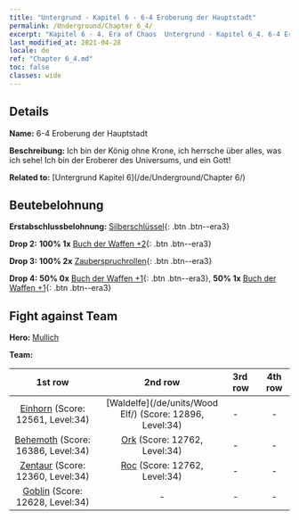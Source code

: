 ```yaml
---
title: "Untergrund - Kapitel 6 - 6-4 Eroberung der Hauptstadt"
permalink: /Underground/Chapter 6_4/
excerpt: "Kapitel 6 - 4. Era of Chaos  Untergrund - Kapitel 6_4. 6-4 Eroberung der Hauptstadt"
last_modified_at: 2021-04-28
locale: de
ref: "Chapter 6_4.md"
toc: false
classes: wide
---
```


## Details

 **Name:** 6-4 Eroberung der Hauptstadt

 **Beschreibung:** Ich bin der König ohne Krone, ich herrsche über alles, was ich sehe! Ich bin der Eroberer des Universums, und ein Gott!

 **Related to:** [Untergrund Kapitel 6](/de/Underground/Chapter 6/)

## Beutebelohnung

 **Erstabschlussbelohnung:** [Silberschlüssel](/ItemsDE/con_693/){: .btn .btn--era3}

 **Drop 2:** **100% 1x** [Buch der Waffen +2](/ItemsDE/mat_32/){: .btn .btn--era3}

 **Drop 3:** **100% 2x** [Zauberspruchrollen](/ItemsDE/con_694/){: .btn .btn--era3}

 **Drop 4:** **50% 0x** [Buch der Waffen +1](/ItemsDE/mat_25/){: .btn .btn--era3}, **50% 1x** [Buch der Waffen +1](/ItemsDE/mat_25/){: .btn .btn--era3}


## Fight against Team
 **Hero:** [Mullich](/de/heroes/Mullich/)

 **Team:**


  | 1st row | 2nd row | 3rd row | 4th row |
  |:----:|:----:|:----|:----:|
  | [Einhorn](/de/units/Unicorn/) (Score: 12561, Level:34)  | [Waldelfe](/de/units/Wood Elf/) (Score: 12896, Level:34)  | - | - |
  | [Behemoth](/de/units/Behemoth/) (Score: 16386, Level:34)  | [Ork](/de/units/Orc/) (Score: 12762, Level:34)  | - | - |
  | [Zentaur](/de/units/Centaur/) (Score: 12360, Level:34)  | [Roc](/de/units/Roc/) (Score: 12762, Level:34)  | - | - |
  | [Goblin](/de/units/Goblin/) (Score: 12628, Level:34)  | - | - | - |


